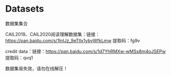 # Datasets
数据集集合

CAIL2019、CAIL2020阅读理解数据集：链接：https://pan.baidu.com/s/1lnIJz_9eTllx1ybyWfkLmw  提取码：fg9v

credit data：链接：https://pan.baidu.com/s/1d7YhRMXw-wMSx8m4oJSEPw  提取码：qvq1

数据集易失效，请勿在线解压！
